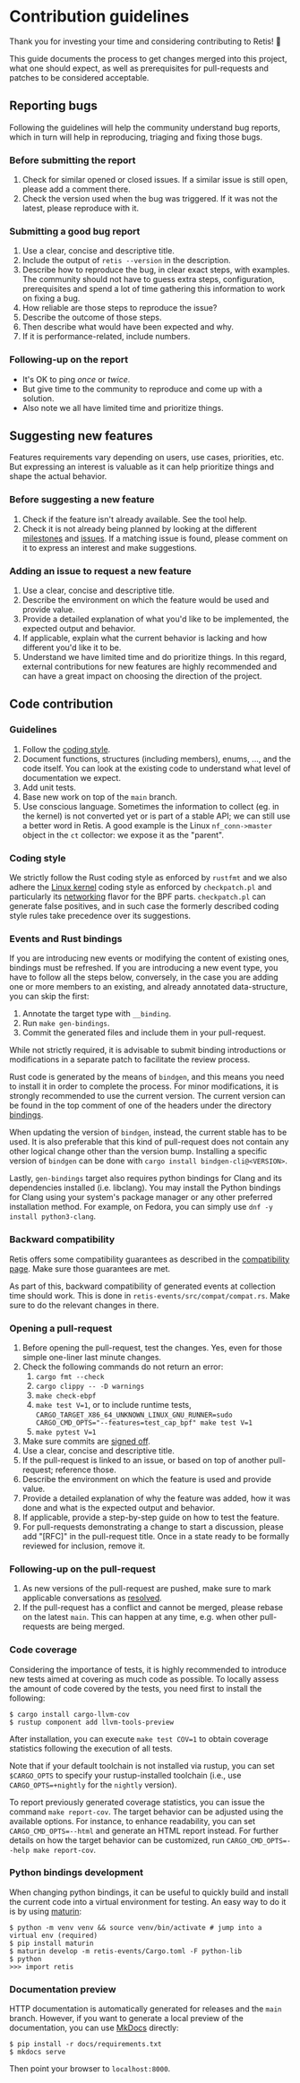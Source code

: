 # Contribution guidelines

Thank you for investing your time and considering contributing to Retis! :tada:

This guide documents the process to get changes merged into this project, what
one should expect, as well as prerequisites for pull-requests and patches to be
considered acceptable.

## Reporting bugs

Following the guidelines will help the community understand bug reports, which
in turn will help in reproducing, triaging and fixing those bugs.

### Before submitting the report

1. Check for similar opened or closed issues. If a similar issue is still
   open, please add a comment there.
1. Check the version used when the bug was triggered. If it was not the latest,
   please reproduce with it.

### Submitting a good bug report

1. Use a clear, concise and descriptive title.
1. Include the output of `retis --version` in the description.
1. Describe how to reproduce the bug, in clear exact steps, with examples. The
   community should not have to guess extra steps, configuration, prerequisites
   and spend a lot of time gathering this information to work on fixing a bug.
1. How reliable are those steps to reproduce the issue?
1. Describe the outcome of those steps.
1. Then describe what would have been expected and why.
1. If it is performance-related, include numbers.

### Following-up on the report

* It's OK to ping *once* or *twice*.
* But give time to the community to reproduce and come up with a solution.
* Also note we all have limited time and prioritize things.

## Suggesting new features

Features requirements vary depending on users, use cases, priorities, etc. But
expressing an interest is valuable as it can help prioritize things and
shape the actual behavior.

### Before suggesting a new feature

1. Check if the feature isn't already available. See the tool help.
1. Check it is not already being planned by looking at the different
   [milestones](https://github.com/retis-org/retis/milestones) and
   [issues](https://github.com/retis-org/retis/issues). If a matching issue is
   found, please comment on it to express an interest and make suggestions.

### Adding an issue to request a new feature

1. Use a clear, concise and descriptive title.
1. Describe the environment on which the feature would be used and provide
   value.
1. Provide a detailed explanation of what you'd like to be implemented, the
   expected output and behavior.
1. If applicable, explain what the current behavior is lacking and how different
   you'd like it to be.
1. Understand we have limited time and do prioritize things. In this regard,
   external contributions for new features are highly recommended and can have a
   great impact on choosing the direction of the project.

## Code contribution

### Guidelines

1. Follow the [coding style](#coding-style).
1. Document functions, structures (including members), enums, ..., and the code
   itself. You can look at the existing code to understand what level of
   documentation we expect.
1. Add unit tests.
1. Base new work on top of the `main` branch.
1. Use conscious language. Sometimes the information to collect (eg. in the
   kernel) is not converted yet or is part of a stable API; we can still use a
   better word in Retis. A good example is the Linux `nf_conn->master` object in
   the `ct` collector: we expose it as the "parent".

### Coding style

We strictly follow the Rust coding style as enforced by `rustfmt` and we also adhere the
[Linux kernel](https://www.kernel.org/doc/html/latest/process/coding-style.html) coding style
as enforced by `checkpatch.pl` and particularly its
[networking](https://www.kernel.org/doc/html/latest/process/maintainer-netdev.html#multi-line-comments)
flavor for the BPF parts. `checkpatch.pl` can generate false
positives, and in such case the formerly described coding style rules
take precedence over its suggestions.

### Events and Rust bindings

If you are introducing new events or modifying the content of existing
ones, bindings must be refreshed.
If you are introducing a new event type, you have to follow all the
steps below, conversely, in the case you are adding one or more
members to an existing, and already annotated data-structure, you can
skip the first:

1. Annotate the target type with `__binding`.
1. Run `make gen-bindings`.
1. Commit the generated files and include them in your pull-request.

While not strictly required, it is advisable to submit binding
introductions or modifications in a separate patch to facilitate the
review process.

Rust code is generated by the means of `bindgen`, and this means you
need to install it in order to complete the process.
For minor modifications, it is strongly recommended to use the current
version.
The current version can be found in the top comment of one of the
headers under the directory
[bindings](https://github.com/retis-org/retis/tree/main/retis/src/bindings/).

When updating the version of `bindgen`, instead, the current
stable has to be used. It is also preferable that this kind of
pull-request does not contain any other logical change other than the
version bump.
Installing a specific version of `bindgen` can be done with
`cargo install bindgen-cli@<VERSION>`.

Lastly, `gen-bindings` target also requires python bindings for Clang and its
dependencies installed (i.e. libclang).
You may install the Python bindings for Clang using your system's package
manager or any other preferred installation method.
For example, on Fedora, you can simply use `dnf -y install python3-clang`.

### Backward compatibility

Retis offers some compatibility guarantees as described in the [compatibility
page](compatibility.md). Make sure those guarantees are met.

As part of this, backward compatibility of generated events at collection time
should work. This is done in `retis-events/src/compat/compat.rs`. Make sure to
do the relevant changes in there.

### Opening a pull-request

1. Before opening the pull-request, test the changes. Yes, even for those simple
   one-liner last minute changes.
1. Check the following commands do not return an error:
   1. `cargo fmt --check`
   1. `cargo clippy -- -D warnings`
   1. `make check-ebpf`
   1. `make test V=1`, or to include runtime tests,
      `CARGO_TARGET_X86_64_UNKNOWN_LINUX_GNU_RUNNER=sudo CARGO_CMD_OPTS="--features=test_cap_bpf" make test V=1`
   1. `make pytest V=1`
1. Make sure commits are
   [signed off](https://www.kernel.org/doc/html/latest/process/submitting-patches.html?highlight=signed%20off#developer-s-certificate-of-origin-1-1).
1. Use a clear, concise and descriptive title.
1. If the pull-request is linked to an issue, or based on top of another
   pull-request; reference those.
1. Describe the environment on which the feature is used and provide value.
1. Provide a detailed explanation of why the feature was added, how it was done
   and what is the expected output and behavior.
1. If applicable, provide a step-by-step guide on how to test the feature.
1. For pull-requests demonstrating a change to start a discussion, please add
   "[RFC]" in the pull-request title. Once in a state ready to be formally
   reviewed for inclusion, remove it.

### Following-up on the pull-request

1. As new versions of the pull-request are pushed, make sure to mark applicable
   conversations as
   [resolved](https://docs.github.com/en/github/collaborating-with-issues-and-pull-requests/commenting-on-a-pull-request#resolving-conversations).
1. If the pull-request has a conflict and cannot be merged, please rebase on the
   latest `main`. This can happen at any time, e.g. when other pull-requests are
   being merged.

### Code coverage

Considering the importance of tests, it is highly recommended to
introduce new tests aimed at covering as much code as possible.
To locally assess the amount of code covered by the tests, you need
first to install the following:

```
$ cargo install cargo-llvm-cov
$ rustup component add llvm-tools-preview
```

After installation, you can execute `make test COV=1` to obtain
coverage statistics following the execution of all tests.

Note that if your default toolchain is not installed via rustup, you
can set `$CARGO_OPTS` to specify your rustup-installed toolchain
(i.e., use `CARGO_OPTS=+nightly` for the `nightly` version).

To report previously generated coverage statistics, you can issue the
command `make report-cov`.
The target behavior can be adjusted using the available options. For
instance, to enhance readability, you can set `CARGO_CMD_OPTS=--html`
and generate an HTML report instead.
For further details on how the target behavior can be customized, run
`CARGO_CMD_OPTS=--help make report-cov`.

### Python bindings development

When changing python bindings, it can be useful to quickly build and install the
current code into a virtual environment for testing. An easy way to do it is by
using [maturin](https://github.com/PyO3/maturin):

```
$ python -m venv venv && source venv/bin/activate # jump into a virtual env (required)
$ pip install maturin
$ maturin develop -m retis-events/Cargo.toml -F python-lib
$ python
>>> import retis
```

### Documentation preview

HTTP documentation is automatically generated for releases and the
`main` branch. However, if you want to generate a local preview of the
documentation, you can use [MkDocs](https://www.mkdocs.org/) directly:

```none
$ pip install -r docs/requirements.txt
$ mkdocs serve
```

Then point your browser to `localhost:8000`.
